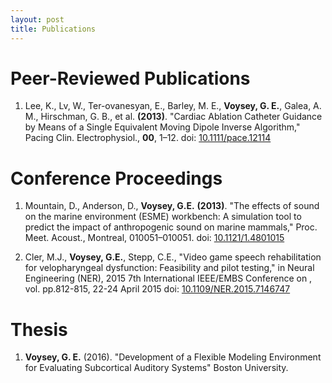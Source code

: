 ```yaml
---
layout: post
title: Publications
---
```


# Peer-Reviewed Publications

1. Lee, K., Lv, W., Ter-ovanesyan, E., Barley, M. E., **Voysey, G. E.**, Galea, A. M., Hirschman, G. B., et al. **(2013)**. "Cardiac Ablation Catheter Guidance by Means of a Single Equivalent Moving Dipole Inverse Algorithm," Pacing Clin. Electrophysiol., **00**, 1–12\. doi: [10.1111/pace.12114](http://dx.doi.org/10.1111/pace.12114)

# Conference Proceedings

1. Mountain, D., Anderson, D., **Voysey, G.E.** **(2013)**. "The effects of sound on the marine environment (ESME) workbench: A simulation tool to predict the impact of anthropogenic sound on marine mammals," Proc. Meet. Acoust., Montreal, 010051–010051\. doi: [10.1121/1.4801015](http://dx.doi.org/10.1121/1.4801015)

2. Cler, M.J., **Voysey, G.E.**, Stepp, C.E., "Video game speech rehabilitation for velopharyngeal dysfunction: Feasibility and pilot testing," in Neural Engineering (NER), 2015 7th International IEEE/EMBS Conference on , vol. pp.812-815, 22-24 April 2015 doi: [10.1109/NER.2015.7146747](http://dx.doi.org/10.1109/NER.2015.7146747)

# Thesis

1. **Voysey, G. E.** (2016). "Development of a Flexible Modeling Environment for Evaluating Subcortical Auditory Systems" Boston University.
